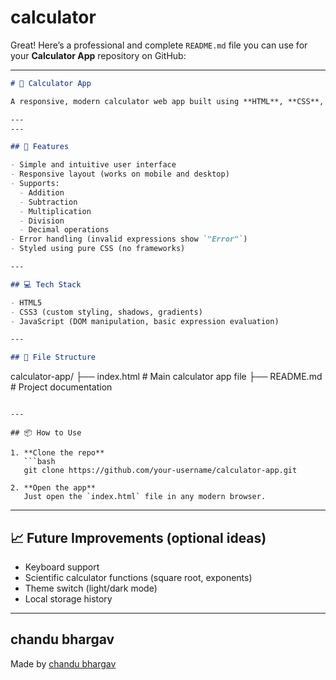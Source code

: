 # calculator
Great! Here’s a professional and complete `README.md` file you can use for your **Calculator App** repository on GitHub:

---

```markdown
# 🧮 Calculator App

A responsive, modern calculator web app built using **HTML**, **CSS**, and **JavaScript**. This project simulates a basic calculator that performs standard arithmetic operations (addition, subtraction, multiplication, division) and is styled with a clean, mobile-friendly UI.

---
---

## 🚀 Features

- Simple and intuitive user interface
- Responsive layout (works on mobile and desktop)
- Supports:
  - Addition
  - Subtraction
  - Multiplication
  - Division
  - Decimal operations
- Error handling (invalid expressions show `"Error"`)
- Styled using pure CSS (no frameworks)

---

## 💻 Tech Stack

- HTML5
- CSS3 (custom styling, shadows, gradients)
- JavaScript (DOM manipulation, basic expression evaluation)

---

## 📂 File Structure

```

calculator-app/
├── index.html        # Main calculator app file
├── README.md         # Project documentation

````

---

## 📦 How to Use

1. **Clone the repo**
   ```bash
   git clone https://github.com/your-username/calculator-app.git

2. **Open the app**
   Just open the `index.html` file in any modern browser.

````
---

## 📈 Future Improvements (optional ideas)

* Keyboard support
* Scientific calculator functions (square root, exponents)
* Theme switch (light/dark mode)
* Local storage history

---

## chandu bhargav

Made by [chandu bhargav](https://github.com/chandubhargav1010/calculator)

```







